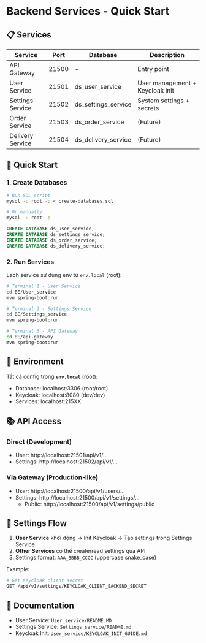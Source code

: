 # Backend Services - Quick Start

## 📋 Services

| Service | Port | Database | Description |
|---------|------|----------|-------------|
| API Gateway | 21500 | - | Entry point |
| User Service | 21501 | ds_user_service | User management + Keycloak init |
| Settings Service | 21502 | ds_settings_service | System settings + secrets |
| Order Service | 21503 | ds_order_service | (Future) |
| Delivery Service | 21504 | ds_delivery_service | (Future) |

## 🚀 Quick Start

### 1. Create Databases
```bash
# Run SQL script
mysql -u root -p < create-databases.sql

# Or manually
mysql -u root -p
```
```sql
CREATE DATABASE ds_user_service;
CREATE DATABASE ds_settings_service;
CREATE DATABASE ds_order_service;
CREATE DATABASE ds_delivery_service;
```

### 2. Run Services
Each service sử dụng env từ `env.local` (root):

```bash
# Terminal 1 - User Service
cd BE/User_service
mvn spring-boot:run

# Terminal 2 - Settings Service
cd BE/Settings_service
mvn spring-boot:run

# Terminal 3 - API Gateway
cd BE/api-gateway
mvn spring-boot:run
```

## 🔧 Environment

Tất cả config trong **`env.local`** (root):
- Database: localhost:3306 (root/root)
- Keycloak: localhost:8080 (dev/dev)
- Services: localhost:215XX

## 📚 API Access

### Direct (Development)
- User: http://localhost:21501/api/v1/...
- Settings: http://localhost:21502/api/v1/...

### Via Gateway (Production-like)
- User: http://localhost:21500/api/v1/users/...
- Settings: http://localhost:21500/api/v1/settings/...
  - Public: http://localhost:21500/api/v1/settings/public

## 🔑 Settings Flow

1. **User Service** khởi động → Init Keycloak → Tạo settings trong Settings Service
2. **Other Services** có thể create/read settings qua API
3. Settings format: `AAA_BBBB_CCCC` (uppercase snake_case)

Example:
```bash
# Get Keycloak client secret
GET /api/v1/settings/KEYCLOAK_CLIENT_BACKEND_SECRET
```

## 📖 Documentation

- User Service: `User_service/README.MD`
- Settings Service: `Settings_service/README.md`
- Keycloak Init: `User_service/KEYCLOAK_INIT_GUIDE.md`
